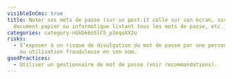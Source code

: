 ```yaml
---
visibleInCms: true
title: Noter ses mots de passe (sur un post-it collé sur son écran, sur un
  document papier ou informatique listant tous les mots de passe, etc.).
categories: category-nGkbk6oSlC5_p3eqoXX2o
risks:
  - S’exposer à un risque de divulgation du mot de passe par une personne tierce
    ou utilisation frauduleuse en son nom.
goodPractices:
  - Utiliser un gestionnaire de mot de passe (voir recommandations).
---
```


